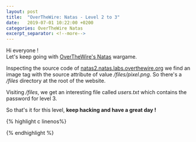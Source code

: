 ```yaml
---
layout: post
title:  "OverTheWire: Natas - Level 2 to 3"
date:   2019-07-01 10:22:00 +0200
categories: OverTheWire Natas
excerpt_separator: <!--more-->
---
```


Hi everyone !<br>
Let's keep going with [OverTheWire's Natas](http://overthewire.org/wargames/natas/) wargame.  <!--more-->

Inspecting the source code of [natas2.natas.labs.overthewire.org](http://natas2.natas.labs.overthewire.org) we find an image tag with the source attribute of value */files/pixel.png*. So there's a */files* directory at the root of the website.

Visiting */files*, we get an interesting file called *users.txt* which contains the password for level 3.

So that's it for this level, **keep hacking and have a great day !**

{% highlight c linenos%}

{% endhighlight  %}